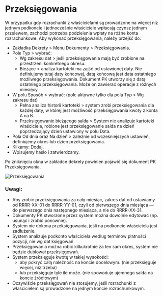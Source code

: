 # Przeksięgowania

W przypadku gdy rozrachunki z właścicielami są prowadzone na więcej niż jednym podkoncie i jednocześnie właściciele wpłacają czynsz jednym przelewem, zachodzi potrzeba podzielenia wpłaty na różne konta rozrachunkowe. Aby wykonać przeksięgowania, należy przejść do:

- Zakładka Dekrety > Menu Dokumenty > Przeksięgowania.
- Pole Typ > wybrać:
  - Wg zakresu dat > jeśli przeksięgowania mają być zrobione na przestrzeni konkretnego okresu.
  - Bieżące > analiza kartoteki ma zajść od ustawionej daty. Nie definiujemy tutaj daty końcowej, datą końcową jest data ostatniego możliwego przeksięgowania. Dokument PK utworzy się z datą ostatniego przeksięgowania. Może on zawierać operacje z różnych miesięcy.
- W polu Sposób > wybrać: (pole aktywne tylko dla pola Typ > Wg zakresu dat)
  - Pełna analiza historii kartoteki > system zrobi przeksięgowania dla każdej daty, w której jest możliwość przeksięgowania kwoty z konta A na B.
  - Przeksięgowanie bieżącego salda > System nie analizuje kartoteki właściciela, robione jest przeksięgowanie salda na dzień poprzedzający dzień ustawiony w polu Data.
- Pola Od dnia oraz Na dzień > zależnie od wcześniejszych ustawień, definiujemy okres lub dzień przeksięgowania. 
- Klikamy: Dodaj.
- Wpisujemy hasło i zatwierdzamy.

Po zniknięciu okna w zakładce dekrety powinien pojawić się dokument PK Przeksięgowania.

![Przeksięgowania](przeksiegowania.gif)

### Uwagi:

- Aby zrobić przeksięgowania za cały miesiąc, zakres dat od ustawiamy od RRRR-XX-01 do RRRR-YY-01, czyli od pierwszego dnia miesiąca — do pierwszego dnia następnego miesiąca, a nie do RRRR-XX-31.
- Dokumenty PK stworzone przez system można dowolnie edytować (np. usunąć i zrobić ponownie).
- System nie dokona przeksięgowania, jeśli na podkoncie właściciela jest zadłużenie.
- System analizuje podkonto właściciela według terminów płatności pozycji, nie wg dat księgowań.
- Przeksięgowania można robić kilkukrotnie za ten sam okres, system nie będzie dublował przeksięgowań.
- System przeksięguje kwotę w takiej wysokości:
  - aby pokryć całą należność na koncie docelowym. (nie przeksięguje więcej, niż trzeba)
  - lub przeksięguje tyle ile może. (nie spowoduje ujemnego salda na koncie źródłowym) 
- Oczywiście przeksięgowań nie stosujemy, jeśli rozrachunki z właścicielem są prowadzone na jednym koncie rozrachunkowym.